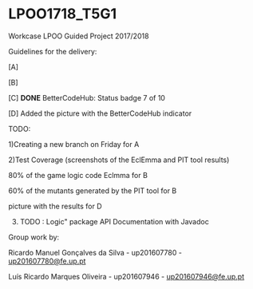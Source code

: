 # LPOO1718_T5G1
Workcase LPOO
Guided Project 2017/2018

Guidelines for the delivery:

[A] 

[B]  

[C] __DONE__ BetterCodeHub: Status badge 7 of 10

[D] Added the picture with the BetterCodeHub indicator



TODO:

1)Creating a new branch on Friday for A

2)Test Coverage (screenshots of the EclEmma and PIT tool results)

80% of the game logic code Eclmma for B

60% of the mutants generated by the PIT tool for B

picture with the results for D

3) TODO : Logic" package API Documentation with Javadoc


Group work by:

Ricardo Manuel Gonçalves da Silva - up201607780 - up201607780@fe.up.pt 

Luís Ricardo Marques Oliveira - up201607946 - up201607946@fe.up.pt

